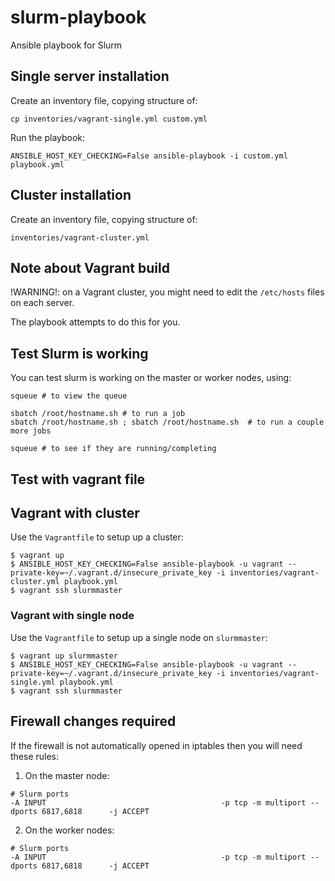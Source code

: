 # slurm-playbook

Ansible playbook for Slurm

## Single server installation

Create an inventory file, copying structure of:

`cp inventories/vagrant-single.yml custom.yml`

Run the playbook:

```
ANSIBLE_HOST_KEY_CHECKING=False ansible-playbook -i custom.yml playbook.yml
```

## Cluster installation

Create an inventory file, copying structure of:

`inventories/vagrant-cluster.yml`


## Note about Vagrant build

!WARNING!: on a Vagrant cluster, you might need to edit the `/etc/hosts` files on each server.

The playbook attempts to do this for you.


## Test Slurm is working

You can test slurm is working on the master or worker nodes, using:

```
squeue # to view the queue

sbatch /root/hostname.sh # to run a job
sbatch /root/hostname.sh ; sbatch /root/hostname.sh  # to run a couple more jobs

squeue # to see if they are running/completing
```

## Test with vagrant file

## Vagrant with cluster

Use the `Vagrantfile` to setup up a cluster:

```
$ vagrant up
$ ANSIBLE_HOST_KEY_CHECKING=False ansible-playbook -u vagrant --private-key=~/.vagrant.d/insecure_private_key -i inventories/vagrant-cluster.yml playbook.yml
$ vagrant ssh slurmmaster
```

### Vagrant with single node

Use the `Vagrantfile` to setup up a single node on `slurmmaster`:

```
$ vagrant up slurmmaster
$ ANSIBLE_HOST_KEY_CHECKING=False ansible-playbook -u vagrant --private-key=~/.vagrant.d/insecure_private_key -i inventories/vagrant-single.yml playbook.yml
$ vagrant ssh slurmmaster
```

## Firewall changes required

If the firewall is not automatically opened in iptables then you will need these rules:

 1. On the master node:

```
# Slurm ports
-A INPUT                                       -p tcp -m multiport --dports 6817,6818      -j ACCEPT
```

 2. On the worker nodes:

```
# Slurm ports
-A INPUT                                       -p tcp -m multiport --dports 6817,6818      -j ACCEPT
```

